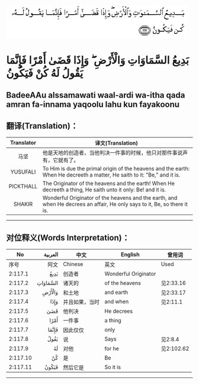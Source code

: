 ![002:117](images/002_117.gif)

#   بَدِيعُ السَّمَاوَاتِ وَالْأَرْضِ ۖ وَإِذَا قَضَىٰ أَمْرًا فَإِنَّمَا يَقُولُ لَهُ كُنْ فَيَكُونُ 

## BadeeAAu alssamawati waal-ardi wa-itha qada amran fa-innama yaqoolu lahu kun fayakoonu

## 翻译(Translation)：

| Translator | 译文(Translation)                                            |
| :--------: | ------------------------------------------------------------ |
|    马坚    | 他是天地的创造者，当他判决一件事的时候，他只对那件事说声有，它就有了。 |
|  YUSUFALI  | To Him is due the primal origin of the heavens and the earth: When He decreeth a matter, He saith to it: "Be," and it is. |
| PICKTHALL  | The Originator of the heavens and the earth! When He decreeth a thing, He saith unto it only: Be! and it is. |
|   SHAKIR   | Wonderful Originator of the heavens and the earth, and when He decrees an affair, He only says to it, Be, so there it is. |

---

## 对位释义(Words Interpretation)：

| No       |  العربية | 中文           | English              | 曾用词     |
| -------- | -------: | -------------- | -------------------- | ---------- |
| 序号     |     阿文 | Chinese        | 英文                 | Used       |
| 2:117.1  |     بَدِيعُ | 创造者         | Wonderful Originator |            |
| 2:117.2  | السَّمَاوَاتِ | 诸天的         | of the heavens       | 见2:33.16  |
| 2:117.3  |   وَالْأَرْضِ | 和土地         | and earth            | 见2:33.17  |
| 2:117.4  |     وَإِذَا | 并且如果，当时 | and when             | 见2:11.1   |
| 2:117.5  |      قَضَىٰ | 他判决         | He decrees           |            |
| 2:117.6  |     أَمْرًا | 一件事         | a thing              |            |
| 2:117.7  |    فَإِنَّمَا | 因此仅仅       | only                 |            |
| 2:117.8  |     يَقُولُ | 说             | Says                 | 见2:8.4    |
| 2:117.9  |       لَهُ | 对他           | for he               | 见2:102.62 |
| 2:117.10 |       كُنْ | 是             | Be                   |            |
| 2:117.11 |    فَيَكُونُ | 然后它是       | So it is             |            |

---
